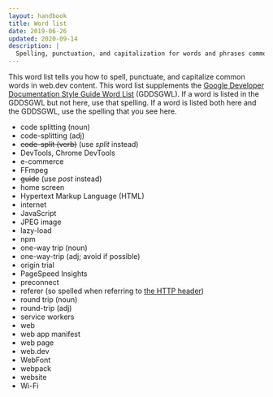 ```yaml
---
layout: handbook
title: Word list
date: 2019-06-26
updated: 2020-09-14
description: |
  Spelling, punctuation, and capitalization for words and phrases commonly used on web.dev.
---
```


This word list tells you how to spell, punctuate, and capitalize common words in web.dev content.
This word list supplements the [Google Developer Documentation Style Guide Word List](https://developers.google.com/style/word-list) (GDDSGWL).
If a word is listed in the GDDSGWL but not here, use that spelling. If a word is listed both here and the
GDDSGWL, use the spelling that you see here.

* code splitting (noun)
* code-splitting (adj)
* ~~code-split (verb)~~ (use _split_ instead)
* DevTools, Chrome DevTools
* e-commerce
* FFmpeg
* ~~guide~~ (use _post_ instead)
* home screen
* Hypertext Markup Language (HTML)
* internet
* JavaScript
* JPEG image
* lazy-load
* npm
* one-way trip (noun)
* one-way-trip (adj; avoid if possible)
* origin trial
* PageSpeed Insights
* preconnect
* referer (so spelled when referring to [the HTTP header](https://tools.ietf.org/html/rfc7231#section-5.5.2))
* round trip (noun)
* round-trip (adj)
* service workers
* web
* web app manifest
* web page
* web.dev
* WebFont
* webpack
* website
* Wi-Fi
